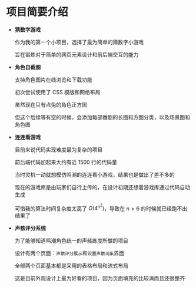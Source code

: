 # 项目简要介绍

* **猜数字游戏**

  作为我的第一个小项目，选择了最为简单的猜数字小游戏

  旨在锻炼对于简单的网页元素设计和前后端交互的能力

* **角色自截图**

  支持角色图片在线浏览和下载功能

  初次尝试使用了 CSS 模版和网格布局

  虽然现在只有点兔的角色正方图

  但这个后续等有空的时候，会添加每部番剧的长图和方图分类，以及场景图和角色图

* **连连看游戏**

  目前来说代码实现难度最为复杂的项目

  前后端代码加起来大约有近 1500 行的代码量

  当时灵机一动就想模仿鸣潮的连连看小游戏，结果也是做出了差不多的

  现在的游戏库是由玩家们自行上传的，在设计初期还想着游戏库通过代码自动生成

  可惜我的算法时间复杂度太高了 $O(4^{n^{2}})$，导致在 $n>6$ 的时候就已经跑不出结果了

* **声骸评分系统**

  为了能够知道鸣潮角色统一的声骸练度所做的项目

  设计有两个页面：`声骸评分展示`和`设置声骸词条`界面

  全部两个页面基本都是采用的表格布局和流式布局
  
  这是目前外观设计上最为好看的项目，因为页面填充的比较满而且还很整齐

